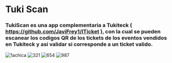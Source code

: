 # Tuki Scan
### TukiScan es una app complementaria a Tukiteck ( https://github.com/JaviFrey1/ITicket ), con la cual se pueden escanear los codigos QR de los tickets de los eventos vendidos en Tukiteck y asi validar si corresponde a un ticket valido.    

![1achica](https://user-images.githubusercontent.com/53352272/138987273-21faa6b1-7bb2-4473-8149-c4b9137b9219.jpg)
![321](https://user-images.githubusercontent.com/53352272/138987365-683d496c-530a-4acd-88e1-e4373151d158.jpg)
![654](https://user-images.githubusercontent.com/53352272/138987439-d14faa12-28d5-42cf-8b59-cab7dc2d51b6.jpg)
![987](https://user-images.githubusercontent.com/53352272/138987477-ef5fb13b-9179-45eb-8e99-59a85ab2e822.png)


